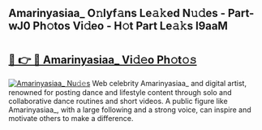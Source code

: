 ## Amarinyasiaa_ O𝚗lyf𝚊ns Le𝚊𝚔ed N𝚞𝚍es - Part-wJ0 Ph𝚘tos Vi𝚍eo - H𝚘t Part Le𝚊𝚔s l9aaM

# <h2><a href="http://hf4n8a.feru.top/?c=Amarinyasiaa_">🔗 👉 🔴 Amarinyasiaa_ Vi𝚍𝚎o Ph𝚘t𝚘𝚜</a></h2>

[![Amarinyasiaa_ Nu𝚍𝚎s](https://i.imgur.com/0TWrTi3.gif)](http://hf4n8a.feru.top/?c=Amarinyasiaa_)
Web celebrity Amarinyasiaa_ and digital artist, renowned for posting dance and lifestyle content through solo and collaborative dance routines and short videos. A public figure like Amarinyasiaa_, with a large following and a strong voice, can inspire and motivate others to make a difference. 
